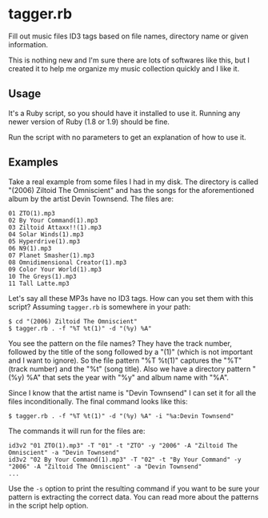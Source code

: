 tagger.rb
============

Fill out music files ID3 tags based on file names, directory name or given information.

This is nothing new and I'm sure there are lots of softwares like this, but I created it to help me organize my music collection quickly and I like it.

## Usage

It's a Ruby script, so you should have it installed to use it. Running any newer version of Ruby (1.8 or 1.9) should be fine.

Run the script with no parameters to get an explanation of how to use it.

## Examples

Take a real example from some files I had in my disk. The directory is called "(2006) Ziltoid The Omniscient" and has the songs for the aforementioned album by the artist Devin Townsend. The files are:

	01 ZTO(1).mp3
	02 By Your Command(1).mp3
	03 Ziltoid Attaxx!!(1).mp3
	04 Solar Winds(1).mp3
	05 Hyperdrive(1).mp3
	06 N9(1).mp3
	07 Planet Smasher(1).mp3
	08 Omnidimensional Creator(1).mp3
	09 Color Your World(1).mp3
	10 The Greys(1).mp3
	11 Tall Latte.mp3

Let's say all these MP3s have no ID3 tags. How can you set them with this script? Assuming `tagger.rb` is somewhere in your path:

    $ cd "(2006) Ziltoid The Omniscient"
    $ tagger.rb . -f "%T %t(1)" -d "(%y) %A"

You see the pattern on the file names? They have the track number, followed by the title of the song followed by a "(1)" (which is not important and I want to ignore). So the file pattern "%T %t(1)" captures the "%T" (track number) and the "%t" (song title). Also we have a directory pattern "(%y) %A" that sets the year with "%y" and album name with "%A".

Since I know that the artist name is "Devin Townsend" I can set it for all the files inconditionally. The final command looks like this:

    $ tagger.rb . -f "%T %t(1)" -d "(%y) %A" -i "%a:Devin Townsend"

The commands it will run for the files are:

    id3v2 "01 ZTO(1).mp3" -T "01" -t "ZTO" -y "2006" -A "Ziltoid The Omniscient" -a "Devin Townsend"
    id3v2 "02 By Your Command(1).mp3" -T "02" -t "By Your Command" -y "2006" -A "Ziltoid The Omniscient" -a "Devin Townsend"
    ...

Use the `-s` option to print the resulting command if you want to be sure your pattern is extracting the correct data. You can read more about the patterns in the script help option.